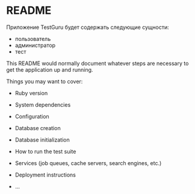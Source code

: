 # README

Приложение TestGuru будет содержать следующие сущности:
* пользователь
* администратор
* тест

This README would normally document whatever steps are necessary to get the
application up and running.

Things you may want to cover:

* Ruby version

* System dependencies

* Configuration

* Database creation

* Database initialization

* How to run the test suite

* Services (job queues, cache servers, search engines, etc.)

* Deployment instructions

* ...
